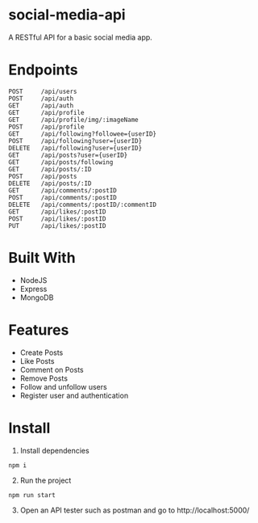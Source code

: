 # social-media-api
A RESTful API for a basic social media app.

# Endpoints
```
POST     /api/users
POST     /api/auth
GET      /api/auth
GET      /api/profile
GET      /api/profile/img/:imageName
POST     /api/profile
GET      /api/following?followee={userID}
POST     /api/following?user={userID}
DELETE   /api/following?user={userID}
GET      /api/posts?user={userID}
GET      /api/posts/following
GET      /api/posts/:ID
POST     /api/posts
DELETE   /api/posts/:ID
GET      /api/comments/:postID
POST     /api/comments/:postID
DELETE   /api/comments/:postID/:commentID
GET      /api/likes/:postID
POST     /api/likes/:postID
PUT      /api/likes/:postID

```

# Built With
<ul>
  <li>NodeJS</li>
  <li>Express</li>
  <li>MongoDB</li>
</ul>

# Features
<ul>
  <li>Create Posts</li>
  <li>Like Posts</li>
  <li>Comment on Posts</li>
  <li>Remove Posts</li>
  <li>Follow and unfollow users</li>
  <li>Register user and authentication</li>
</ul>

# Install
1. Install dependencies
```
npm i
```
2. Run the project
```
npm run start
```

3. Open an API tester such as postman and go to http://localhost:5000/


